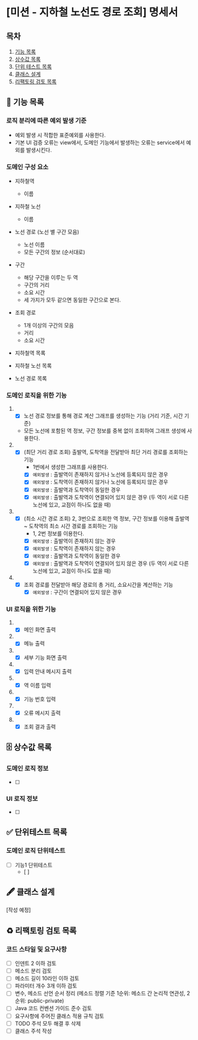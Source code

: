 # [미션 - 지하철 노선도 경로 조회] 명세서

## 목차

1. [기능 목록](#-기능-목록)
2. [상수값 목록](#-상수값-목록)
3. [단위 테스트 목록](#-단위테스트-목록)
4. [클래스 설계](#-클래스-설계)
5. [리팩토링 검토 목록](#%EF%B8%8F-리팩토링-검토-목록)

## 🚀 기능 목록

### 로직 분리에 따른 예외 발생 기준

- 예외 발생 시 적합한 표준예외를 사용한다.
- 기본 UI 검증 오류는 view에서, 도메인 기능에서 발생하는 오류는 service에서 예외를 발생시킨다.

### 도메인 구성 요소

- 지하철역
    - 이름
- 지하철 노선
    - 이름
- 노선 경로 (노선 별 구간 모음)
    - 노선 이름
    - 모든 구간의 정보 (순서대로)
- 구간
    - 해당 구간을 이루는 두 역
    - 구간의 거리
    - 소요 시간
    - 세 가지가 모두 같으면 동일한 구간으로 본다.

- 조회 경로
    - 1개 이상의 구간의 모음
    - 거리
    - 소요 시간

- 지하철역 목록
- 지하철 노선 목록
- 노선 경로 목록

### 도메인 로직을 위한 기능

1.
    - [x] 노선 경로 정보를 통해 경로 계산 그래프를 생성하는 기능 (거리 기준, 시간 기준)
    - 모든 노선에 포함된 역 정보, 구간 정보를 중복 없이 조회하여 그래프 생성에 사용한다.
2.
    - [x] (최단 거리 경로 조회) 출발역, 도착역을 전달받아 최단 거리 경로를 조회하는 기능
        - 1번에서 생성한 그래프를 사용한다.
        - [x] `예외발생` : 출발역이 존재하지 않거나 노선에 등록되지 않은 경우
        - [x] `예외발생` : 도착역이 존재하지 않거나 노선에 등록되지 않은 경우
        - [x] `예외발생` : 출발역과 도착역이 동일한 경우
        - [x] `예외발생` : 출발역과 도착역이 연결되어 있지 않은 경우 (두 역이 서로 다른 노선에 있고, 교점이 하나도 없을 때)
3.
    - [x] (최소 시간 경로 조회) 2, 3번으로 조회한 역 정보, 구간 정보를 이용해 출발역 ~ 도착역의 최소 시간 경로를 조회하는 기능
        - 1, 2번 정보를 이용한다.
        - [x] `예외발생` : 출발역이 존재하지 않는 경우
        - [x] `예외발생` : 도착역이 존재하지 않는 경우
        - [x] `예외발생` : 출발역과 도착역이 동일한 경우
        - [x] `예외발생` : 출발역과 도착역이 연결되어 있지 않은 경우 (두 역이 서로 다른 노선에 있고, 교점이 하나도 없을 때)
4.
    - [x] 조회 경로를 전달받아 해당 경로의 총 거리, 소요시간을 계산하는 기능
        - [x] `예외발생` : 구간이 연결되어 있지 않은 경우

### UI 로직을 위한 기능

1.
    - [x] 메인 화면 출력
2.
    - [x] 메뉴 출력
3.
    - [x] 세부 기능 화면 출력
4.
    - [x] 입력 안내 메시지 출력
5.
    - [x] 역 이름 입력
6.
    - [x] 기능 번호 입력
7.
    - [x] 오류 메시지 출력
8.
    - [x] 조회 결과 출력

## 🗄 상수값 목록

### 도메인 로직 정보

- [ ]

### UI 로직 정보

- [ ]

## ✅ 단위테스트 목록

### 도메인 로직 단위테스트

- [ ] 기능1 단위테스트
    - [ ] 

## 🖋 클래스 설계

[작성 예정]

## ♻️ 리팩토링 검토 목록

### 코드 스타일 및 요구사항

- [ ] 인덴트 2 이하 검토
- [ ] 메소드 분리 검토
- [ ] 메소드 길이 10라인 이하 검토
- [ ] 파라미터 개수 3개 이하 검토
- [ ] 변수, 메소드 선언 순서 정리 (메소드 정렬 기준 1순위: 메소드 간 논리적 연관성, 2순위: public-private)
- [ ] Java 코드 컨벤션 가이드 준수 검토
- [ ] 요구사항에 주어진 클래스 적용 규칙 검토
- [ ] TODO 주석 모두 해결 후 삭제
- [ ] 클래스 주석 작성